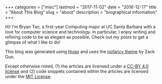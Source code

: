 +++
categories = ["misc"]
lastmod = "2017-11-02"
date = "2016-12-17"
title = "About This Blog"
slug = "about"
description = "biographical information"
+++

Hi! I'm Bryan Tan, a first-year Computing major at UC Santa Barbara with a love
for computer science and technology. In particular, I enjoy writing and refining
code to be as elegant as possible. Check out my posts to get a glimpse of what I
like to do!


This blog was generated using [Hugo](https://gohugo.io/) and uses
the [nofancy theme](https://github.com/gizak/nofancy/) by Zack Guo.

Except otherwise noted, (1) the articles are licensed under
a [CC-BY 4.0 license](https://creativecommons.org/licenses/by/4.0/) and (2) code
snippets contained within the articles are licensed under
the [MIT License](https://opensource.org/licenses/MIT).
